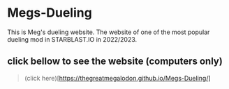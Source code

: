# Megs-Dueling
This is Meg's dueling website. The website of one of the most popular dueling mod in STARBLAST.IO in 2022/2023.

## click bellow to see the website (computers only)
> (click here)[https://thegreatmegalodon.github.io/Megs-Dueling/]
